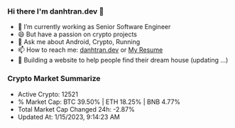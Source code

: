 ### Hi there I'm danhtran.dev 👋

- 🔭 I’m currently working as Senior Software Engineer
- 😄 But have a passion on crypto projects
- 💬 Ask me about Android, Crypto, Running 
- 📫 How to reach me: <a href="https://danhtran.dev" target="_blank">danhtran.dev</a> or <a href="Dan-Resume.pdf" target="_blank">My Resume</a>
- 🌱 Building a website to help people find their dream house (updating ...)

### Crypto Market Summarize
- Active Crypto: 12521
- % Market Cap: BTC 39.50% | ETH 18.25% | BNB 4.77%
- Total Market Cap Changed 24h: -2.87%
- Updated At: 1/15/2023, 9:14:23 AM
